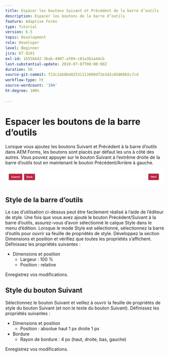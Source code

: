 ```yaml
---
title: Espacer les boutons Suivant et Précédent de la barre d’outils
description: Espacer les boutons de la barre d’outils
feature: Adaptive Forms
type: Tutorial
version: 6.5
topic: Development
role: Developer
level: Beginner
jira: KT-9291
exl-id: 1b55b6d2-3bab-4907-af89-c81a3b1a44cb
last-substantial-update: 2019-07-07T00:00:00Z
duration: 50
source-git-commit: f23c2ab86d42531113690df2e342c65060b5c7cd
workflow-type: ht
source-wordcount: '194'
ht-degree: 100%

---
```


# Espacer les boutons de la barre d’outils

Lorsque vous ajoutez les boutons Suivant et Précédent à la barre d’outils dans AEM Forms, les boutons sont placés par défaut les uns à côté des autres. Vous pouvez appuyer sur le bouton Suivant à l’extrême droite de la barre d’outils tout en maintenant le bouton Précédent/Arrière à gauche.

![toolbar-spacing](assets/toolbar-spacing.png)


## Style de la barre d’outils

Le cas d’utilisation ci-dessus peut être facilement réalisé à l’aide de l’éditeur de style. Une fois que vous avez ajouté le bouton Précédent/Suivant à la barre d’outils, assurez-vous d’avoir sélectionné le calque Style dans le menu d’édition. Lorsque le mode Style est sélectionné, sélectionnez la barre d’outils pour ouvrir sa feuille de propriétés de style. Développez la section Dimensions et position et vérifiez que toutes les propriétés s’affichent. Définissez les propriétés suivantes :
* Dimensions et position
   * Largeur : 100 %
   * Position : relative

Enregistrez vos modifications.

## Style du bouton Suivant

Sélectionnez le bouton Suivant et veillez à ouvrir la feuille de propriétés de style du bouton Suivant (et non le texte du bouton Suivant). Définissez les propriétés suivantes :
* Dimensions et position
   * Position : absolue haut 1 px droite 1 px
* Bordure
   * Rayon de bordure : 4 px (haut, droite, bas, gauche)

Enregistrez vos modifications.
